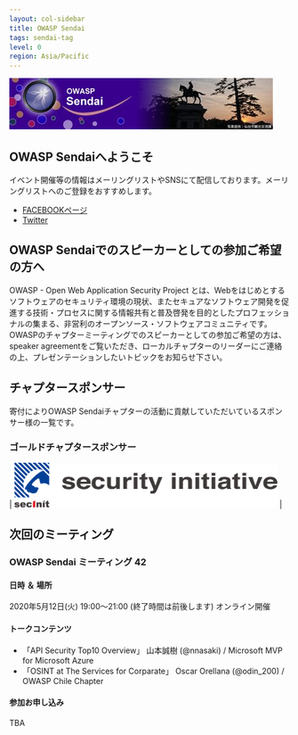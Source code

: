 ```yaml
---
layout: col-sidebar
title: OWASP Sendai
tags: sendai-tag
level: 0
region: Asia/Pacific
---
```


![OWASP Sendai Logo](assets/images/logo_owasp_sendai.jpg)

## OWASP Sendaiへようこそ

イベント開催等の情報はメーリングリストやSNSにて配信しております。メーリングリストへのご登録をおすすめします。
- [FACEBOOKページ](https://www.facebook.com/owaspsendai/)
- [Twitter](https://twitter.com/OWASP_Sendai)

## OWASP Sendaiでのスピーカーとしての参加ご希望の方へ

OWASP - Open Web Application Security Project
とは、Webをはじめとするソフトウェアのセキュリティ環境の現状、またセキュアなソフトウェア開発を促進する技術・プロセスに関する情報共有と普及啓発を目的としたプロフェッショナルの集まる、非営利のオープンソース・ソフトウェアコミュニティです。OWASPのチャプターミーティングでのスピーカーとしての参加ご希望の方は、 speaker agreementをご覧いただき、ローカルチャプターのリーダーにご連絡の上、プレゼンテーションしたいトピックをお知らせ下さい。

## チャプタースポンサー

寄付によりOWASP Sendaiチャプターの活動に貢献していただいているスポンサー様の一覧です。

### ゴールドチャプタースポンサー

| [<img src="assets/images/securityinitiative.png" height="80px">](https://security-initiative.co.jp) |

## 次回のミーティング
### OWASP Sendai ミーティング 42
#### 日時 ＆ 場所

2020年5月12日(火) 19:00～21:00 (終了時間は前後します) オンライン開催

#### トークコンテンツ

* 「API Security Top10 Overview」 山本誠樹 (@nnasaki) / Microsoft MVP for Microsoft Azure
* 「OSINT at The Services for Corparate」 Oscar Orellana (@odin_200)  / OWASP Chile Chapter

#### 参加お申し込み

TBA
<!--[お申し込みページへ](https://owaspsendai.connpass.com/event/132635/)-->



<!-- Standard Chapter Page Template
This is an example of a Project or Chapter page.
Please change these items to indicate the actual information you wish to present. In addition to this information, the 'front-matter' above the text should be modified to reflect your actual information.  An explanation of each of the front-matter items is below:

{front matter for this file}

```
- layout: This is the layout used by project and chapter pages.  You should leave this value as col-sidebar
- title: This is the title of your project or chapter page, usually the name.  For example, OWASP Zed Attack Proxy or OWASP Baltimore
- tags: This is a space-delimited list of tags you associate with your project or chapter.  If you are using tabs, at least one of these tags should be unique in order to be used in the tabs files (an example tab is included in this repo) 
- region: This is the region you are in according to our data
```

{copy for this file (index.md)}
Replace the text above the commented area with your information in the format below:
```
## Welcome
Include some information here about your chapter

## Participation
The Open Web Application Security Project (OWASP) is a nonprofit foundation that works to improve the security of software. All of our projects ,tools, documents, forums, and chapters are free and open to anyone interested in improving application security. 

Chapters are led by local leaders in accordance with the [Chapter Leader Handbook](/www-policy/rules-of-procedure/chapter-handbook). Financial contributions should only be made online using the authorized online donation button. To be a SPEAKER at ANY OWASP Chapter in the world simply review the [speaker agreement](/www-policy/speaker-agreement) and then contact the local chapter leader with details of what OWASP Project, independent research, or related software security topic you would like to present.

Everyone is welcome and encouraged to participate in our [Projects](/projects), [Local Chapters](/chapters), [Events](/events), [Online Groups](https://groups.google.com/a/owasp.com/){:target='_blank'}, and [Community Slack Channel](https://owasp.slack.com/){:target='_blank'}. We especially encourage diversity in all our initiatives. OWASP is a fantastic place to learn about application security, to network, and even to build your reputation as an expert. We also encourage you to be [become a member](/membership) or consider a [donation](/donate) to support our ongoing work.

## Local News
- Meeting Location
- Everyone is welcome to join us at our chapter meetings.

```
{info.md}

This separate file is where you should place links to your Google Group and Meetup page. It will be automatically rendered in the column sidebar.

{leaders.md}

Another separate file that should simply include each leaders name with mailto link as a list. It will also be automatically rendered in the column sidebar.

-->
